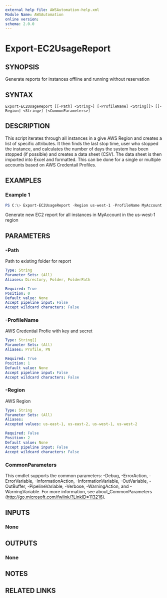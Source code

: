 ```yaml
---
external help file: AWSAutomation-help.xml
Module Name: AWSAutomation
online version:
schema: 2.0.0
---
```


# Export-EC2UsageReport

## SYNOPSIS
Generate reports for instances offline and running without reservation

## SYNTAX

```
Export-EC2UsageReport [[-Path] <String>] [-ProfileName] <String[]> [[-Region] <String>] [<CommonParameters>]
```

## DESCRIPTION
This script iterates through all instances in a give AWS Region and creates a list of specific attributes. It then finds the last stop time, user who stopped the instance, and calculates the number of days the system has been stopped (if possible) and creates a data sheet (CSV). The data sheet is then imported into Excel and formatted.  This can be done for a single or multiple accounts based on AWS Credentail Profiles.

## EXAMPLES

### Example 1
```powershell
PS C:\> Export-EC2UsageReport -Region us-west-1 -ProfileName MyAccount
```

Generate new EC2 report for all instances in MyAccount in the us-west-1 region

## PARAMETERS

### -Path
Path to existing folder for report

```yaml
Type: String
Parameter Sets: (All)
Aliases: Directory, Folder, FolderPath

Required: True
Position: 0
Default value: None
Accept pipeline input: False
Accept wildcard characters: False
```

### -ProfileName
AWS Credential Profie with key and secret

```yaml
Type: String[]
Parameter Sets: (All)
Aliases: Profile, PN

Required: True
Position: 1
Default value: None
Accept pipeline input: False
Accept wildcard characters: False
```

### -Region
AWS Region

```yaml
Type: String
Parameter Sets: (All)
Aliases:
Accepted values: us-east-1, us-east-2, us-west-1, us-west-2

Required: False
Position: 2
Default value: None
Accept pipeline input: False
Accept wildcard characters: False
```

### CommonParameters
This cmdlet supports the common parameters: -Debug, -ErrorAction, -ErrorVariable, -InformationAction, -InformationVariable, -OutVariable, -OutBuffer, -PipelineVariable, -Verbose, -WarningAction, and -WarningVariable.
For more information, see about_CommonParameters (http://go.microsoft.com/fwlink/?LinkID=113216).

## INPUTS

### None

## OUTPUTS

### None
## NOTES

## RELATED LINKS
